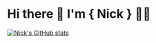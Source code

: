 # Hi there 👋 I'm { Nick } 🧑‍💻 

[![Nick's GitHub stats](https://github-readme-stats.vercel.app/api?username=smithereens)](https://github.com/anuraghazra/github-readme-stats&show_icons=true&theme=radical)

<!--
**smithereens23nas/smithereens23nas** is a ✨ _special_ ✨ repository because its `README.md` (this file) appears on your GitHub profile.

Here are some ideas to get you started:

- 🔭 I’m currently working on ...
- 🌱 I’m currently learning ...
- 👯 I’m looking to collaborate on ...
- 🤔 I’m looking for help with ...
- 💬 Ask me about ...
- 📫 How to reach me: ...
- 😄 Pronouns: ...
- ⚡ Fun fact: ...
-->
